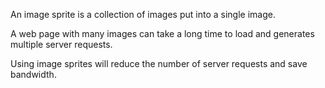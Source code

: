An image sprite is a collection of images put into a single image.

A web page with many images can take a long time to load and generates multiple server requests.

Using image sprites will reduce the number of server requests and save bandwidth.

